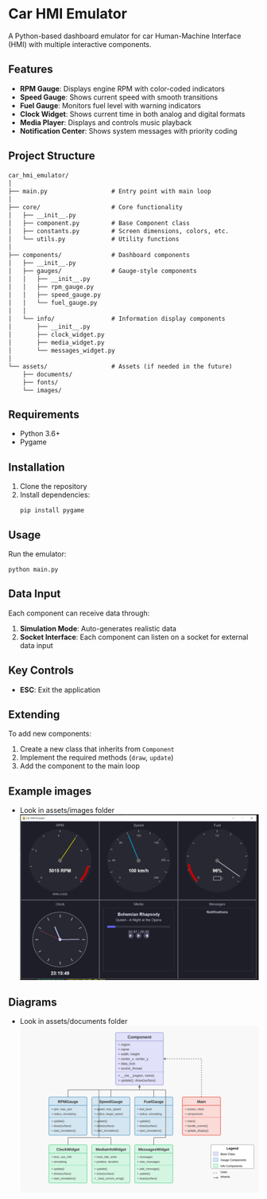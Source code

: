 # Car HMI Emulator

A Python-based dashboard emulator for car Human-Machine Interface (HMI) with multiple interactive components.

## Features

- **RPM Gauge**: Displays engine RPM with color-coded indicators
- **Speed Gauge**: Shows current speed with smooth transitions
- **Fuel Gauge**: Monitors fuel level with warning indicators
- **Clock Widget**: Shows current time in both analog and digital formats
- **Media Player**: Displays and controls music playback
- **Notification Center**: Shows system messages with priority coding

## Project Structure

```
car_hmi_emulator/
│
├── main.py                  # Entry point with main loop
│
├── core/                    # Core functionality
│   ├── __init__.py
│   ├── component.py         # Base Component class
│   ├── constants.py         # Screen dimensions, colors, etc.
│   └── utils.py             # Utility functions
│
├── components/              # Dashboard components
│   ├── __init__.py
│   ├── gauges/              # Gauge-style components
│   │   ├── __init__.py
│   │   ├── rpm_gauge.py
│   │   ├── speed_gauge.py
│   │   └── fuel_gauge.py
│   │
│   └── info/                # Information display components
│       ├── __init__.py
│       ├── clock_widget.py
│       ├── media_widget.py
│       └── messages_widget.py
│
└── assets/                  # Assets (if needed in the future)
    ├── documents/
    ├── fonts/
    └── images/
```

## Requirements

- Python 3.6+
- Pygame

## Installation

1. Clone the repository
2. Install dependencies:
   ```
   pip install pygame
   ```

## Usage

Run the emulator:

```
python main.py
```

## Data Input

Each component can receive data through:

1. **Simulation Mode**: Auto-generates realistic data
2. **Socket Interface**: Each component can listen on a socket for external data input

## Key Controls

- **ESC**: Exit the application

## Extending

To add new components:

1. Create a new class that inherits from `Component`
2. Implement the required methods (`draw`, `update`)
3. Add the component to the main loop

## Example images
- Look in assets/images folder
![Dashboard Layout](assets/images/display_2.png)

## Diagrams
- Look in assets/documents folder
![Architecture Diagram](assets/documents/architecture-diagram.svg)